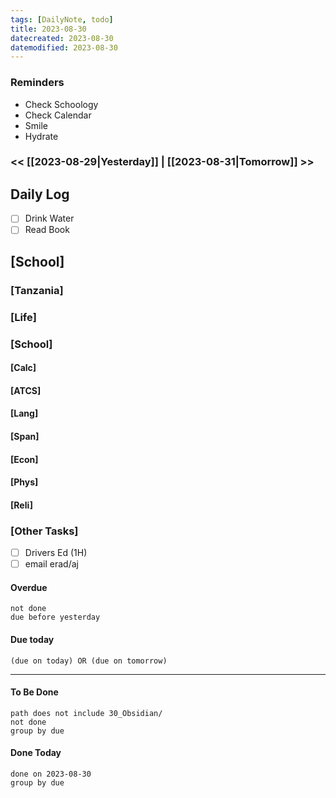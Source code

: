```yaml
---
tags: [DailyNote, todo]
title: 2023-08-30
datecreated: 2023-08-30
datemodified: 2023-08-30
---
```


### Reminders
- Check Schoology
- Check Calendar
- Smile
- Hydrate

### << [[2023-08-29|Yesterday]] | [[2023-08-31|Tomorrow]] >>

## Daily Log

- [ ] Drink Water
- [ ] Read Book

## [School]
### [Tanzania]

### [Life]

### [School]

#### [Calc]

#### [ATCS]

#### [Lang]

#### [Span]

#### [Econ]

#### [Phys]

#### [Reli]


### [Other Tasks]

- [ ] Drivers Ed (1H)
- [ ] email erad/aj

#### Overdue
```tasks
not done
due before yesterday
```
#### Due today

```tasks
(due on today) OR (due on tomorrow) 

```
---
#### To Be Done

```tasks
path does not include 30_Obsidian/
not done
group by due
```

#### Done Today

```tasks
done on 2023-08-30
group by due
```